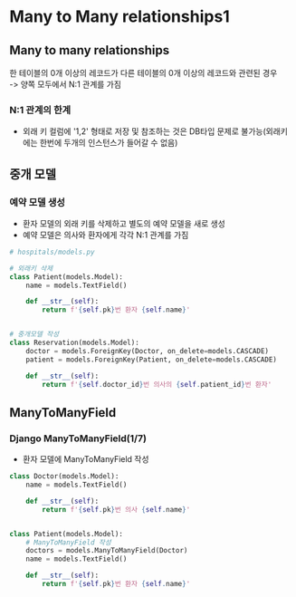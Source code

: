 # Many to Many relationships1
## Many to many relationships
한 테이블의 0개 이상의 레코드가 다른 테이블의 0개 이상의 레코드와 관련된 경우 <br>
-> 양쪽 모두에서 N:1 관계를 가짐
### N:1 관계의 한계
- 외래 키 컬럼에 '1,2' 형태로 저장 및 참조하는 것은 DB타입 문제로 불가능(외래키에는 한번에 두개의 인스턴스가 들어갈 수 없음)

## 중개 모델
### 예약 모델 생성
- 환자 모델의 외래 키를 삭제하고 별도의 예약 모델을 새로 생성
- 예약 모델은 의사와 환자에게 각각 N:1 관계를 가짐
```py
# hospitals/models.py

# 외래키 삭제
class Patient(models.Model):
    name = models.TextField()

    def __str__(self):
        return f'{self.pk}번 환자 {self.name}'


# 중개모델 작성
class Reservation(models.Model):
    doctor = models.ForeignKey(Doctor, on_delete=models.CASCADE)
    patient = models.ForeignKey(Patient, on_delete=models.CASCADE)

    def __str__(self):
        return f'{self.doctor_id}번 의사의 {self.patient_id}번 환자'
```


## ManyToManyField
### Django ManyToManyField(1/7)
- 환자 모델에 ManyToManyField  작성
```py
class Doctor(models.Model):
    name = models.TextField()

    def __str__(self):
        return f'{self.pk}번 의사 {self.name}'


class Patient(models.Model):
    # ManyToManyField 작성
    doctors = models.ManyToManyField(Doctor)
    name = models.TextField()

    def __str__(self):
        return f'{self.pk}번 환자 {self.name}'


```
